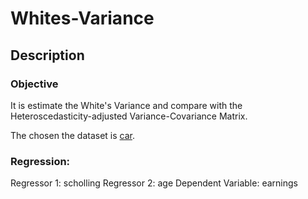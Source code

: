 # Whites-Variance

## Description 

### Objective

It is estimate the White's Variance and compare with the Heteroscedasticity-adjusted Variance-Covariance Matrix.  


The chosen the dataset is [car](https://www.rdocumentation.org/packages/car/versions/3.1-0).

### Regression:

 Regressor 1: scholling
 Regressor 2: age
 Dependent Variable: earnings
